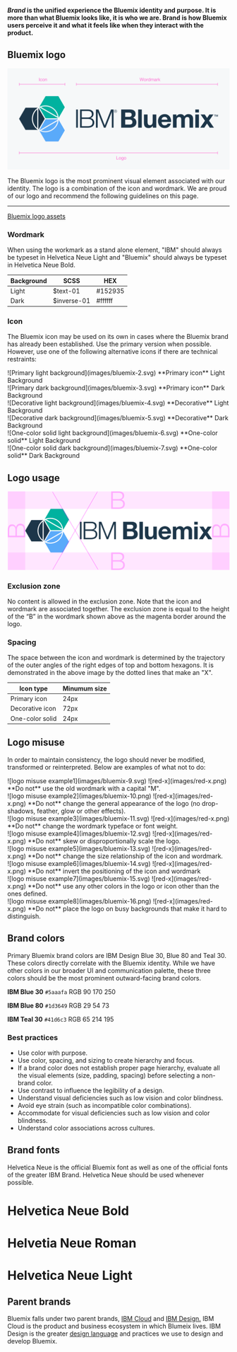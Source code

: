 **_Brand_ is the unified experience the Bluemix identity and purpose. It is more than what Bluemix looks like, it is who we are. Brand is how Bluemix users perceive it and what it feels like when they interact with the product.**

## Bluemix logo
![Bluemix logo](images/bluemix-1.0.svg) 

The Bluemix logo is the most prominent visual element associated with our identity. The logo is a combination of the icon and wordmark. We are proud of our logo and recommend the following guidelines on this page.

***
[Bluemix logo assets](https://github.ibm.com/Bluemix/design-kit/blob/master/Bluemix_Logo-Assets.zip?raw=true)

### Wordmark
When using the workmark as a stand alone element, "IBM" should always be typeset in Helvetica Neue Light and "Bluemix" should always be typeset in Helvetica Neue Bold.

| Background | SCSS        | HEX      |
|------------|----------   |----------|
| Light      | $text-01    | #152935  |
| Dark       | $inverse-01 | #ffffff  |


### Icon
The Bluemix icon may be used on its own in cases where the Bluemix brand has already been established. Use the primary version when possible. However, use one of the following alternative icons if there are technical restraints:

<div class="image-grid">
  <div>
    ![Primary light background](images/bluemix-2.svg)
    **Primary icon**
    Light Background
  </div>
  <div class="dark-bg">
    ![Primary dark background](images/bluemix-3.svg)
    **Primary icon**
    Dark Background
  </div>
</div>

<div class="image-grid">
  <div>
    ![Decorative light background](images/bluemix-4.svg) 
    **Decorative** 
    Light Background
  </div>
  <div class="dark-bg">
    ![Decorative dark background](images/bluemix-5.svg)
    **Decorative** 
    Dark Background
  </div>
  <div>
    ![One-color solid light background](images/bluemix-6.svg)
    **One-color solid** 
    Light Background
  </div>
  <div class="dark-bg">
    ![One-color solid dark background](images/bluemix-7.svg)
    **One-color solid** 
    Dark Background
  </div>
</div>

## Logo usage

![Bluemix logo exclusion zone](images/bluemix-8.svg)
### Exclusion zone
No content is allowed in the exclusion zone. Note that the icon and wordmark are associated together. The exclusion zone is equal to the height of the “B” in the wordmark shown above as the magenta border around the logo.

### Spacing 
The space between the icon and wordmark is determined by the trajectory of the outer angles of the right edges of top and bottom hexagons. It is demonstrated in the above image by the dotted lines that make an "X".

| Icon type      | Minumum size     
|------------    |----------   
| Primary icon   | 24px   
| Decorative icon| 72px
| One-color solid| 24px

## Logo misuse

In order to maintain consistency, the logo should never be modified, transformed or reinterpreted. Below are examples of what not to do:

<div class="image-grid donts">
  <div>
    ![logo misuse example1](images/bluemix-9.svg)
    ![red-x](images/red-x.png) **Do not** use the old wordmark with a capital "M".
  </div>
  <div>
    ![logo misuse example2](images/bluemix-10.png)
    ![red-x](images/red-x.png) **Do not** change the general appearance of the logo (no drop-shadows, feather, glow or other effects).
  </div>
  <div>
    ![logo misuse example3](images/bluemix-11.svg)
    ![red-x](images/red-x.png) **Do not** change the wordmark typeface or font weight.
  </div>
  <div>
    ![logo misuse example4](images/bluemix-12.svg)
    ![red-x](images/red-x.png) **Do not** skew or disproportionally scale the logo.
  </div>
  <div>
    ![logo misuse example5](images/bluemix-13.svg)
    ![red-x](images/red-x.png) **Do not** change the size relationship of the icon and wordmark.
  </div>
  <div>
    ![logo misuse example6](images/bluemix-14.svg)
    ![red-x](images/red-x.png) **Do not** invert the positioning of the icon and wordmark
  </div>
  <div>
    ![logo misuse example7](images/bluemix-15.svg)
    ![red-x](images/red-x.png) **Do not** use any other colors in the logo or icon other than the ones defined.
  </div>
  <div>
    ![logo misuse example8](images/bluemix-16.png)
    ![red-x](images/red-x.png) **Do not** place the logo on busy backgrounds that make it hard to distinguish.
  </div>
</div>

## Brand colors
Primary Bluemix brand colors are IBM Design Blue 30, Blue 80 and Teal 30. These colors directly correlate with the Bluemix identity. While we have other colors in our broader UI and communication palette, these three colors should be the most prominent outward-facing brand colors.

**IBM Blue 30**
`#5aaafa`
RGB 90 170 250


**IBM Blue 80**
`#1d3649`
RGB 29 54 73


**IBM Teal 30**
`#41d6c3`
RGB 65 214 195


### Best practices
* Use color with purpose.
* Use color, spacing, and sizing to create hierarchy and focus.
* If a brand color does not establish proper page hierarchy, evaluate all the visual elements (size, padding, spacing) before selecting a non-brand color.
* Use contrast to influence the legibility of a design.
* Understand visual deficiencies such as low vision and color blindness.
* Avoid eye strain (such as incompatible color combinations).
* Accommodate for visual deficiencies such as low vision and color blindness.
* Understand color associations across cultures.


## Brand fonts
Helvetica Neue is the official Bluemix font as well as one of the official fonts of the greater IBM Brand. Helvetica Neue should be used whenever possible.

# **Helvetica Neue Bold**
# Helvetia Neue Roman
# Helvetica Neue Light

## Parent brands
Bluemix falls under two parent brands, [IBM Cloud](http://www.ibm.com/cloud-computing/) and [IBM Design.](https://www.ibm.com/design/) IBM Cloud is the product and business ecosystem in which Blumeix lives. IBM Design is the greater [design language](https://www.ibm.com/design/language/) and practices we use to design and develop Bluemix.